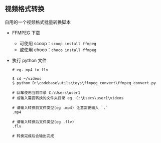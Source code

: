## 视频格式转换

自用的一个视频格式批量转换脚本

* FFMPEG 下载
  * 可使用 scoop：`scoop install ffmpeg`
  * 或使用 choco：`choco install ffmpeg`

* 执行 python 文件

  ```
  # eg. mp4 to flv
  
  $ cd ~/videos
  $ python D:\codebase\utils\toys\ffmpeg_convert\ffmpeg_convert.py
  
  # 回车使用当前目录 C:\Users\user1
  # 或输入需要转换的文件夹目录 eg. C:\Users\user1\videos
  
  # 请输入转换前文件类型(eg .mp4) 注意需要输入 `.`
  .mp4
  
  # 请输入转换后文件类型(eg .flv)
  .flv
  
  # 转换完成后会输出完成
  ```

  